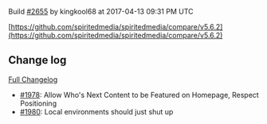 Build [#2655](https://circleci.com/gh/spiritedmedia/spiritedmedia/2655) by kingkool68 at 2017-04-13 09:31 PM UTC

[https://github.com/spiritedmedia/spiritedmedia/compare/v5.6.2](https://github.com/spiritedmedia/spiritedmedia/compare/v5.6.2)
## Change log
[Full Changelog](https://github.com/spiritedmedia/spiritedmedia/compare/v5.6.1...v5.6.2)

 - [#1978](https://github.com/spiritedmedia/spiritedmedia/pull/1978): Allow Who's Next Content to be Featured on Homepage, Respect Positioning
 - [#1980](https://github.com/spiritedmedia/spiritedmedia/pull/1980): Local environments should just shut up
